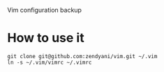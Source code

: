 Vim configuration backup

How to use it
=============

    git clone git@github.com:zendyani/vim.git ~/.vim
    ln -s ~/.vim/vimrc ~/.vimrc
